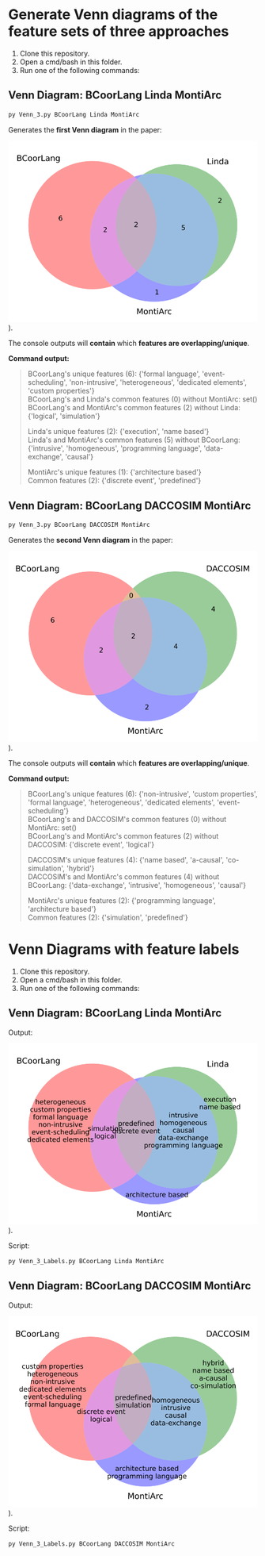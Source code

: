 # Generate Venn diagrams of the feature sets of three approaches

1. Clone this repository.
2. Open a cmd/bash in this folder.
3. Run one of the following commands:

## Venn Diagram: BCoorLang Linda MontiArc


```bash
py Venn_3.py BCoorLang Linda MontiArc
```
Generates the **first Venn diagram** in the paper:

![diagram](./BCoorLang_Linda_MontiArc_venn.svg)).

The console outputs will **contain** which **features are overlapping/unique**.

**Command output:**

> BCoorLang's unique features (6): {'formal language', 'event-scheduling', 'non-intrusive', 'heterogeneous', 'dedicated elements', 'custom properties'}    
> BCoorLang's and Linda's common features (0) without MontiArc: set()                                                                          
> BCoorLang's and MontiArc's common features (2) without Linda: {'logical', 'simulation'}
>
> Linda's unique features (2): {'execution', 'name based'}                                                                                      
> Linda's and MontiArc's common features (5) without BCoorLang: {'intrusive', 'homogeneous', 'programming language', 'data-exchange', 'causal'}
>                                                                                                                                             
> MontiArc's unique features (1): {'architecture based'}                                                                                        
> Common features (2): {'discrete event', 'predefined'}


## Venn Diagram: BCoorLang DACCOSIM MontiArc


```bash
py Venn_3.py BCoorLang DACCOSIM MontiArc
```
Generates the **second Venn diagram** in the paper:

![diagram](./BCoorLang_DACCOSIM_MontiArc_venn.svg)).

The console outputs will **contain** which **features are overlapping/unique**.

**Command output:**

>BCoorLang's unique features (6): {'non-intrusive', 'custom properties', 'formal language', 'heterogeneous', 'dedicated elements', 'event-scheduling'}      
>BCoorLang's and DACCOSIM's common features (0) without MontiArc: set()       
>BCoorLang's and MontiArc's common features (2) without DACCOSIM: {'discrete event', 'logical'}
>
>DACCOSIM's unique features (4): {'name based', 'a-causal', 'co-simulation', 'hybrid'}    
>DACCOSIM's and MontiArc's common features (4) without BCoorLang: {'data-exchange', 'intrusive', 'homogeneous', 'causal'}
>
>MontiArc's unique features (2): {'programming language', 'architecture based'}     
>Common features (2): {'simulation', 'predefined'}

# Venn Diagrams with feature labels

1. Clone this repository.
2. Open a cmd/bash in this folder.
3. Run one of the following commands:

## Venn Diagram: BCoorLang Linda MontiArc

Output:

![diagram](./BCoorLang_Linda_MontiArc_venn_labeled.svg)).

Script:

```bash
py Venn_3_Labels.py BCoorLang Linda MontiArc
```

## Venn Diagram: BCoorLang DACCOSIM MontiArc

Output:

![diagram](./BCoorLang_DACCOSIM_MontiArc_venn_labeled.svg)).

Script:

```bash
py Venn_3_Labels.py BCoorLang DACCOSIM MontiArc
```